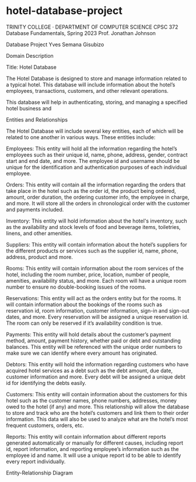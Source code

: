 # hotel-database-project

TRINITY COLLEGE · DEPARTMENT OF COMPUTER SCIENCE
CPSC 372 Database Fundamentals, Spring 2023
Prof. Jonathan Johnson

Database Project
Yves Semana Gisubizo

Domain Description 

Title: Hotel Database

The Hotel Database is designed to store and manage information related to a typical hotel. This database will include information about the hotel’s employees, transactions, customers, and other relevant operations. 

This database will help in authenticating, storing, and managing a specified hotel business and 


Entities and Relationships 

The Hotel Database will include several key entities, each of which will be related to one another in various ways. These entities include: 

Employees: This entity will hold all the information regarding the hotel’s employees such as their unique id, name, phone, address, gender, contract start and end date, and more. The employee id and username should be unique for the identification and authentication purposes of each individual employee.

Orders: This entity will contain all the information regarding the orders that take place in the hotel such as the order id, the product being ordered, amount, order duration, the ordering customer info, the employee in charge, and more. It will store all the orders in chronological order with the customer and payments included.


Inventory: This entity will hold information about the hotel's inventory, such as the availability and stock levels of food and beverage items, toiletries, linens, and other amenities.

Suppliers: This entity will contain information about the hotel’s suppliers for the different products or services such as the supplier id, name, phone, address, product and more. 

Rooms: This entity will contain information about the room services of the hotel, including the room number, price, location, number of people, amenities, availability status, and more. Each room will have a unique room number to ensure no double-booking issues of the rooms.

Reservations: This entity will act as the orders entity but for the rooms. It will contain information about the bookings of the rooms such as reservation id, room information, customer information, sign-in and sign-out dates, and more. Every reservation will be assigned a unique reservation id. The room can only be reserved if it’s availability condition is true.

Payments: This entity will hold details about the customer’s payment method, amount, payment history, whether paid or debt and outstanding balances. This entity will be referenced with the unique order numbers to make sure we can identify where every amount has originated.

Debtors: This entity will hold the information regarding customers who have acquired hotel services as a debt such as the debt amount, due date, customer information and more. Every debt will be assigned a unique debt id for identifying the debts easily.

Customers: This entity will contain information about the customers for this hotel such as the customer names, phone numbers, addresses, money owed to the hotel (if any) and more. This relationship will allow the database to store and track who are the hotel’s customers and link them to their order information. This data will also be used to analyze what are the hotel’s most frequent customers, orders, etc.

Reports: This entity will contain information about different reports generated automatically or manually for different causes, including report id, report information, and reporting employee’s information such as the employee id and name. It will use a unique report id to be able to identify every report individually.
 

Entity-Relationship Diagram 

